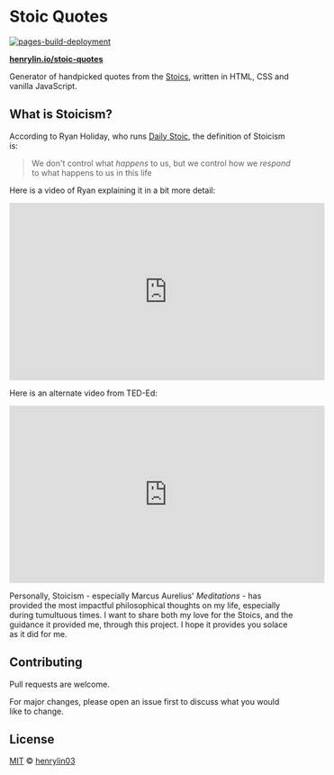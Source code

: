 # Stoic Quotes

[![pages-build-deployment](https://github.com/henrylin03/stoic-quotes/actions/workflows/pages/pages-build-deployment/badge.svg)](https://github.com/henrylin03/stoic-quotes/actions/workflows/pages/pages-build-deployment)

**[henrylin.io/stoic-quotes](https://henrylin.io/stoic-quotes/)**

Generator of handpicked quotes from the [Stoics](https://en.wikipedia.org/wiki/Stoicism), written in HTML, CSS and vanilla JavaScript.

## What is Stoicism?

According to Ryan Holiday, who runs [Daily Stoic](https://dailystoic.com/), the definition of Stoicism is:
> We don't control what *happens* to us, but we control how we *respond* to what happens to us in this life
>
Here is a video of Ryan explaining it in a bit more detail:
<iframe width="560" height="315" src="https://www.youtube.com/embed/Rxzx5x7TY5M?si=k-nl833WyRH35Jjt" title="YouTube video player" frameborder="0" allow="accelerometer; autoplay; clipboard-write; encrypted-media; gyroscope; picture-in-picture; web-share" referrerpolicy="strict-origin-when-cross-origin" allowfullscreen></iframe>

Here is an alternate video from TED-Ed:
<iframe width="560" height="315" src="https://www.youtube.com/embed/R9OCA6UFE-0?si=8hmwRxkrt6ofGiov" title="YouTube video player" frameborder="0" allow="accelerometer; autoplay; clipboard-write; encrypted-media; gyroscope; picture-in-picture; web-share" referrerpolicy="strict-origin-when-cross-origin" allowfullscreen></iframe>

Personally, Stoicism - especially Marcus Aurelius' *Meditations* - has provided the most impactful philosophical thoughts on my life, especially during tumultuous times. I want to share both my love for the Stoics, and the guidance it provided me, through this project. I hope it provides you solace as it did for me.

## Contributing

Pull requests are welcome.

For major changes, please open an issue first
to discuss what you would like to change.

## License

[MIT](https://choosealicense.com/licenses/mit/) © [henrylin03](https://github.com/henrylin03/)

